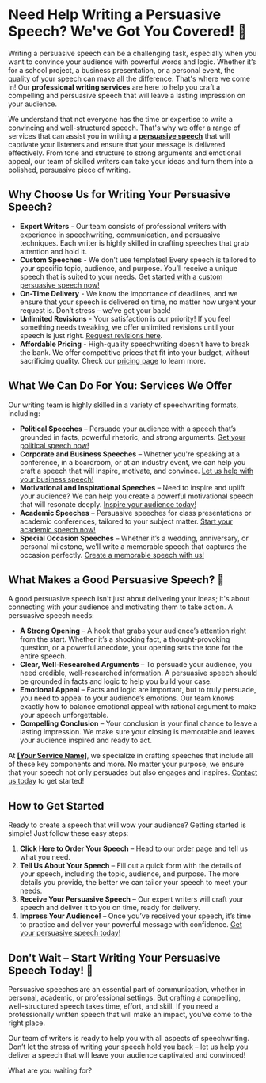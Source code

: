 # Need Help Writing a Persuasive Speech? We've Got You Covered! 💬

Writing a persuasive speech can be a challenging task, especially when you want to convince your audience with powerful words and logic. Whether it’s for a school project, a business presentation, or a personal event, the quality of your speech can make all the difference. That's where we come in! Our **professional writing services** are here to help you craft a compelling and persuasive speech that will leave a lasting impression on your audience.

We understand that not everyone has the time or expertise to write a convincing and well-structured speech. That's why we offer a range of services that can assist you in writing a **[persuasive speech](https://tinyurl.com/topessay?keyword=writing+a+persuasive+speech)** that will captivate your listeners and ensure that your message is delivered effectively. From tone and structure to strong arguments and emotional appeal, our team of skilled writers can take your ideas and turn them into a polished, persuasive piece of writing.

## Why Choose Us for Writing Your Persuasive Speech?

- **Expert Writers** - Our team consists of professional writers with experience in speechwriting, communication, and persuasive techniques. Each writer is highly skilled in crafting speeches that grab attention and hold it.
- **Custom Speeches** - We don’t use templates! Every speech is tailored to your specific topic, audience, and purpose. You’ll receive a unique speech that is suited to your needs. [Get started with a custom persuasive speech now!](https://tinyurl.com/topessay?keyword=writing+a+persuasive+speech)
- **On-Time Delivery** - We know the importance of deadlines, and we ensure that your speech is delivered on time, no matter how urgent your request is. Don’t stress – we’ve got your back!
- **Unlimited Revisions** - Your satisfaction is our priority! If you feel something needs tweaking, we offer unlimited revisions until your speech is just right. [Request revisions here](https://tinyurl.com/topessay?keyword=writing+a+persuasive+speech).
- **Affordable Pricing** - High-quality speechwriting doesn’t have to break the bank. We offer competitive prices that fit into your budget, without sacrificing quality. Check our [pricing page](https://tinyurl.com/topessay?keyword=writing+a+persuasive+speech) to learn more.

## What We Can Do For You: Services We Offer

Our writing team is highly skilled in a variety of speechwriting formats, including:

- **Political Speeches** – Persuade your audience with a speech that’s grounded in facts, powerful rhetoric, and strong arguments. [Get your political speech now!](https://tinyurl.com/topessay?keyword=writing+a+persuasive+speech)
- **Corporate and Business Speeches** – Whether you're speaking at a conference, in a boardroom, or at an industry event, we can help you craft a speech that will inspire, motivate, and convince. [Let us help with your business speech!](https://tinyurl.com/topessay?keyword=writing+a+persuasive+speech)
- **Motivational and Inspirational Speeches** – Need to inspire and uplift your audience? We can help you create a powerful motivational speech that will resonate deeply. [Inspire your audience today!](https://tinyurl.com/topessay?keyword=writing+a+persuasive+speech)
- **Academic Speeches** – Persuasive speeches for class presentations or academic conferences, tailored to your subject matter. [Start your academic speech now!](https://tinyurl.com/topessay?keyword=writing+a+persuasive+speech)
- **Special Occasion Speeches** – Whether it’s a wedding, anniversary, or personal milestone, we’ll write a memorable speech that captures the occasion perfectly. [Create a memorable speech with us!](https://tinyurl.com/topessay?keyword=writing+a+persuasive+speech)

## What Makes a Good Persuasive Speech? 🤔

A good persuasive speech isn't just about delivering your ideas; it's about connecting with your audience and motivating them to take action. A persuasive speech needs:

- **A Strong Opening** – A hook that grabs your audience’s attention right from the start. Whether it’s a shocking fact, a thought-provoking question, or a powerful anecdote, your opening sets the tone for the entire speech.
- **Clear, Well-Researched Arguments** – To persuade your audience, you need credible, well-researched information. A persuasive speech should be grounded in facts and logic to help you build your case.
- **Emotional Appeal** – Facts and logic are important, but to truly persuade, you need to appeal to your audience’s emotions. Our team knows exactly how to balance emotional appeal with rational argument to make your speech unforgettable.
- **Compelling Conclusion** – Your conclusion is your final chance to leave a lasting impression. We make sure your closing is memorable and leaves your audience inspired and ready to act.

At **[[Your Service Name]](https://tinyurl.com/topessay?keyword=writing+a+persuasive+speech)**, we specialize in crafting speeches that include all of these key components and more. No matter your purpose, we ensure that your speech not only persuades but also engages and inspires. [Contact us today](https://tinyurl.com/topessay?keyword=writing+a+persuasive+speech) to get started!

## How to Get Started

Ready to create a speech that will wow your audience? Getting started is simple! Just follow these easy steps:

1. **Click Here to Order Your Speech** – Head to our [order page](https://tinyurl.com/topessay?keyword=writing+a+persuasive+speech) and tell us what you need.
2. **Tell Us About Your Speech** – Fill out a quick form with the details of your speech, including the topic, audience, and purpose. The more details you provide, the better we can tailor your speech to meet your needs.
3. **Receive Your Persuasive Speech** – Our expert writers will craft your speech and deliver it to you on time, ready for delivery.
4. **Impress Your Audience!** – Once you’ve received your speech, it’s time to practice and deliver your powerful message with confidence. [Get your persuasive speech today!](https://tinyurl.com/topessay?keyword=writing+a+persuasive+speech)

## Don't Wait – Start Writing Your Persuasive Speech Today! 🎤

Persuasive speeches are an essential part of communication, whether in personal, academic, or professional settings. But crafting a compelling, well-structured speech takes time, effort, and skill. If you need a professionally written speech that will make an impact, you’ve come to the right place.

Our team of writers is ready to help you with all aspects of speechwriting. Don’t let the stress of writing your speech hold you back – let us help you deliver a speech that will leave your audience captivated and convinced!

What are you waiting for?
